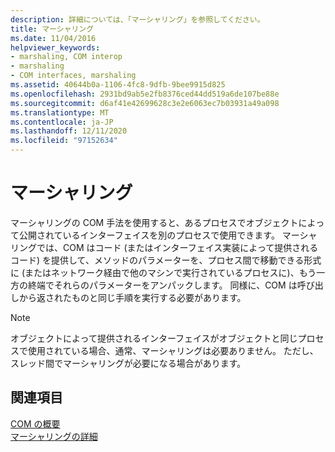```yaml
---
description: 詳細については、「マーシャリング」を参照してください。
title: マーシャリング
ms.date: 11/04/2016
helpviewer_keywords:
- marshaling, COM interop
- marshaling
- COM interfaces, marshaling
ms.assetid: 40644b0a-1106-4fc8-9dfb-9bee9915d825
ms.openlocfilehash: 2931bd9ab5e2fb8376ced44dd519a6de107be88e
ms.sourcegitcommit: d6af41e42699628c3e2e6063ec7b03931a49a098
ms.translationtype: MT
ms.contentlocale: ja-JP
ms.lasthandoff: 12/11/2020
ms.locfileid: "97152634"
---
```

# <a name="marshaling"></a>マーシャリング

マーシャリングの COM 手法を使用すると、あるプロセスでオブジェクトによって公開されているインターフェイスを別のプロセスで使用できます。 マーシャリングでは、COM はコード (またはインターフェイス実装によって提供されるコード) を提供して、メソッドのパラメーターを、プロセス間で移動できる形式に (またはネットワーク経由で他のマシンで実行されているプロセスに)、もう一方の終端でそれらのパラメーターをアンパックします。 同様に、COM は呼び出しから返されたものと同じ手順を実行する必要があります。

> [!NOTE]
> オブジェクトによって提供されるインターフェイスがオブジェクトと同じプロセスで使用されている場合、通常、マーシャリングは必要ありません。 ただし、スレッド間でマーシャリングが必要になる場合があります。

## <a name="see-also"></a>関連項目

[COM の概要](../atl/introduction-to-com.md)<br/>
[マーシャリングの詳細](/windows/win32/com/marshaling-details)
